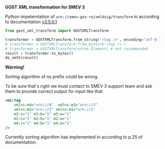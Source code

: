 **GOST XML transformation for SMEV 3**

Python impelemtation of `urn://smev-gov-ru/xmldsig/transform` in according to documentation [v3.5.0.1](https://smev3.gosuslugi.ru/portal/)


```python
from gost_xml_transform import GOSTXMLTransform

transformer = GOSTXMLTransform.from_string('<tag />', encoding='utf-8')
# transformer = GOSTXMLTransform.from_bytes(b'<tag />')
# transformer = GOSTXMLTransform(etree.Element) # not recommended
result = transformer.to_bytes()
do_smth(result)
```


**Warning!**

Sorting algorithm of ns prefix could be wrong. 

To be sure that's right we must contact to SMEV 3 support team and ask them to provide correct output for input like that

```xml
<m1:tag 
    xmlns:m4="urn://4"  xmlns:m3="urn://3" 
    xmlns:m2="urn://2" xmlns:m1="urn://1" 
    m3:c="1" m3:b="1" m3:a="1" 
    m2:c="1" m2:b="1" m2:a="1" 
    m4:c="1" m4:b="1" m4:a="1" 
/>
```

Currently sorting algorithm has implemented in according to p.25 of documentation.